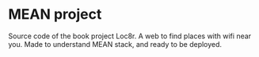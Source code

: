 # MEAN project

Source code of the book project Loc8r. A web to find places with wifi near you. 
Made to understand MEAN stack, and ready to be deployed.
